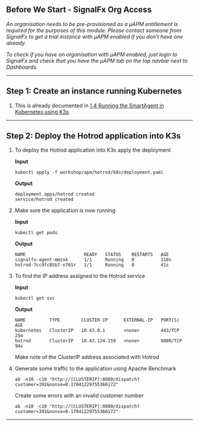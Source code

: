 ## Before We Start - SignalFx Org Access
_An organisation needs to be pre-provisioned as a µAPM entitlement is required for the purposes of this module. Please contact someone from SignalFx to get a trial instance with µAPM enabled if you don’t have one already._

_To check if you have an organisation with µAPM enabled, just login to SignalFx and check that you have the µAPM tab on the top navbar next to Dashboards._

---

## Step 1: Create an instance running Kubernetes
1. This is already documented in [1.4 Running the SmartAgent in Kubernetes using K3s](https://github.com/signalfx/app-dev-workshop/wiki/1.4-Running-the-SmartAgent-in-Kubernetes-using-K3s). 

---

## Step 2: Deploy the Hotrod application into K3s
1. To deploy the Hotrod application into K3s apply the deployment
   
   **Input**
   ```
   kubectl apply -f workshop/apm/hotrod/k8s/deployment.yaml 
   ```

   **Output**
   ```
   deployment.apps/hotrod created
   service/hotrod created
   ```

2. Make sure the application is now running

   **Input**
   ```
   kubectl get pods
   ```

   **Output**
   ```
   NAME                      READY   STATUS    RESTARTS   AGE
   signalfx-agent-mmzxk      1/1     Running   0          110s
   hotrod-7cc9fc85b7-n765r   1/1     Running   0          41s
   ```

3. To find the IP address assigned to the Hotrod service

   **Input**
   ```
   kubectl get svc
   ```

   **Output**
   ```
   NAME         TYPE        CLUSTER-IP      EXTERNAL-IP   PORT(S)    AGE
   kubernetes   ClusterIP   10.43.0.1       <none>        443/TCP    25m
   hotrod       ClusterIP   10.43.124.159   <none>        8080/TCP   94s
   ```

   Make note of the ClusterIP address associated with Hotrod

4. Generate some traffic to the application using Apache Benchmark

   ```
   ab -n10 -c10 "http://[CLUSTERIP]:8080/dispatch?customer=392&nonse=0.17041229755366172"
   ```

   Create some errors with an invalid customer number

   ```
   ab -n10 -c10 "http://[CLUSTERIP]:8080/dispatch?customer=391&nonse=0.17041229755366172"
   ```
---


